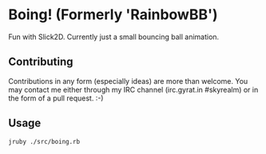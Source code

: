 Boing! (Formerly 'RainbowBB')
=============

Fun with Slick2D. Currently just a small bouncing ball animation.


Contributing
------------

Contributions in any form (especially ideas) are more than welcome. You may contact me either through my IRC channel (irc.gyrat.in #skyrealm) or in the form of a pull request. :-)


Usage
-----

    jruby ./src/boing.rb

